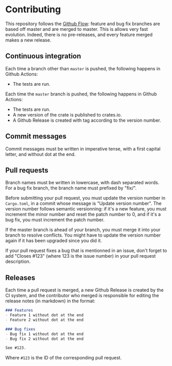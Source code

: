 # Contributing

This repository follows the [Github Flow](https://githubflow.github.io): feature and bug fix branches are based off master and are merged to master. This is allows very fast evolution. Indeed, there is no pre-releases, and every feature merged makes a new release.

## Continuous integration

Each time a branch other than `master` is pushed, the following happens in Github Actions:
- The tests are run.

Each time the `master` branch is pushed, the following happens in Github Actions:

- The tests are run.
- A new version of the crate is published to crates.io.
- A Github Release is created with tag according to the version number.

## Commit messages

Commit messages must be written in imperative tense, with a first capital letter, and without dot at the end.

## Pull requests

Branch names must be written in lowercase, with dash separated words. For a bug fix branch, the branch name must prefixed by "fix/".

Before submitting your pull request, you must update the version number in `Cargo.toml`, in a commit whose message is "Update version number". The version number follows semantic versionning: if it's a new feature, you must increment the minor number and reset the patch number to 0, and if it's a bug fix, you must increment the patch number.

If the master branch is ahead of your branch, you must merge it into your branch to resolve conflicts. You might have to update the version number again if it has been upgraded since you did it.

If your pull request fixes a bug that is mentionned in an issue, don't forget to add "Closes #123" (where 123 is the issue number) in your pull request description.

## Releases

Each time a pull request is merged, a new Github Release is created by the CI system, and the contributor who merged is responsible for editing the release notes (in markdown) in the format:

```markdown
### Features
- Feature 1 without dot at the end
- Feature 2 without dot at the end

### Bug fixes
- Bug fix 1 without dot at the end
- Bug fix 2 without dot at the end

See #123.
```

Where `#123` is the ID of the corresponding pull request.
